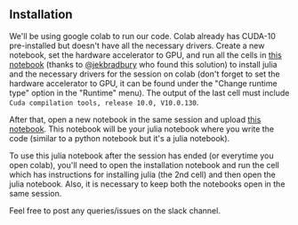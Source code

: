## Installation

We'll be using google colab to run our code. Colab already has CUDA-10 pre-installed but doesn't have all the necessary drivers. Create a new notebook, set the hardware accelerator to GPU, and run all the cells in [this notebook](https://colab.research.google.com/drive/1G3QsiIwDTtZZAg9nXIeebXUufzLYj-b2) (thanks to [@jekbradbury](https://github.com/jekbradbury) who found this solution) to install julia and the necessary drivers for the session on colab (don't forget to set the hardware accelerator to GPU, it can be found under the "Change runtime type" option in the "Runtime" menu). The output of the last cell must include  ```Cuda compilation tools, release 10.0, V10.0.130```.

After that, open a new notebook in the same session and upload [this notebook](julia-notebook.ipynb). This notebook will be your julia notebook where you write the code (similar to a python notebook but it's a julia notebook).  

To use this julia notebook after the session has ended (or everytime you open colab), you'll need to open the installation notebook and run the cell which has instructions for installing julia (the 2nd cell) and then open the julia notebook. Also, it is necessary to keep both the notebooks open in the same session.

Feel free to post any queries/issues on the slack channel.
